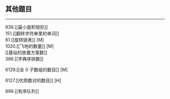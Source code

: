 ## 其他题目

---

939.[[最小面积矩形]]  
151.[[翻转字符串里的单词]]  
61.[[旋转链表]] [M]   
1020.[[飞地的数量]] [M]  
[[基站的放置方案数]]   
386.[[字典序排数]]

6129.[[全 0 子数组的数目]] [M]

6127.[[优质数对的数目]] [H]

899.[[有序队列]]
